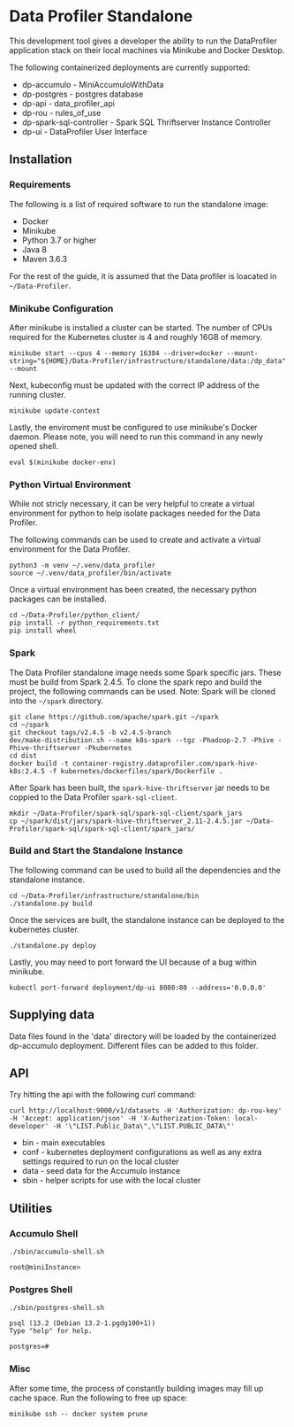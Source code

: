 # Data Profiler Standalone

This development tool gives a developer the ability to run the DataProfiler application stack on their local machines via Minikube and Docker Desktop.

The following containerized deployments are currently supported:

* dp-accumulo - MiniAccumuloWithData
* dp-postgres - postgres database
* dp-api - data_profiler_api
* dp-rou - rules_of_use
* dp-spark-sql-controller - Spark SQL Thriftserver Instance Controller
* dp-ui - DataProfiler User Interface

## Installation

### Requirements

The following is a list of required software to run the standalone image:

* Docker
* Minikube
* Python 3.7 or higher
* Java 8
* Maven 3.6.3

For the rest of the guide, it is assumed that the Data profiler is loacated in `~/Data-Profiler`.

### Minikube Configuration

After minikube is installed a cluster can be started. The number of CPUs required for the Kubernetes cluster is 4 and roughly 16GB of memory.

```shell
minikube start --cpus 4 --memory 16384 --driver=docker --mount-string="${HOME}/Data-Profiler/infrastructure/standalone/data:/dp_data" --mount
```

Next, kubeconfig must be updated with the correct IP address of the running cluster.

```shell
minikube update-context
```

Lastly, the enviroment must be configured to use minikube's Docker daemon. Please note, you will need to run this command in any newly opened shell.

```shell
eval $(minikube docker-env)
```

### Python Virtual Environment

While not stricly necessary, it can be very helpful to create a virtual environment for python to help isolate packages needed for the Data Profiler.

The following commands can be used to create and activate a virtual environment for the Data Profiler.

```shell
python3 -m venv ~/.venv/data_profiler
source ~/.venv/data_profiler/bin/activate
```

Once a virtual environment has been created, the necessary python packages can be installed.

```shell
cd ~/Data-Profiler/python_client/
pip install -r python_requirements.txt
pip install wheel
```

### Spark

The Data Profiler standalone image needs some Spark specific jars. These must be build from Spark 2.4.5. To clone the spark repo and build the project, the following commands can be used. Note: Spark will be cloned into the `~/spark` directory.

```shell
git clone https://github.com/apache/spark.git ~/spark
cd ~/spark
git checkout tags/v2.4.5 -b v2.4.5-branch
dev/make-distribution.sh --name k8s-spark --tgz -Phadoop-2.7 -Phive -Phive-thriftserver -Pkubernetes
cd dist
docker build -t container-registry.dataprofiler.com/spark-hive-k8s:2.4.5 -f kubernetes/dockerfiles/spark/Dockerfile .
```

After Spark has been built, the `spark-hive-thriftserver` jar needs to be coppied to the Data Profiler `spark-sql-client`.

```shell
mkdir ~/Data-Profiler/spark-sql/spark-sql-client/spark_jars
cp ~/spark/dist/jars/spark-hive-thriftserver_2.11-2.4.5.jar ~/Data-Profiler/spark-sql/spark-sql-client/spark_jars/
```

### Build and Start the Standalone Instance

The following command can be used to build all the dependencies and the standalone instance.

```shell
cd ~/Data-Profiler/infrastructure/standalone/bin
./standalone.py build
```

Once the services are built, the standalone instance can be deployed to the kubernetes cluster.

```shell
./standalone.py deploy
```

Lastly, you may need to port forward the UI because of a bug within minikube.

```shell
kubectl port-forward deployment/dp-ui 8080:80 --address='0.0.0.0'
```

## Supplying data

Data files found in the 'data' directory will be loaded by the containerized dp-accumulo deployment. Different files can be added to this folder.


## API

Try hitting the api with the following curl command:

```shell
curl http://localhost:9000/v1/datasets -H 'Authorization: dp-rou-key' -H 'Accept: application/json' -H 'X-Authorization-Token: local-developer' -H '\"LIST.Public_Data\",\"LIST.PUBLIC_DATA\"'
```

* bin - main executables
* conf - kubernetes deployment configurations as well as any extra settings required to run on the local cluster
* data - seed data for the Accumulo instance
* sbin - helper scripts for use with the local cluster

## Utilities

### Accumulo Shell

```shell
./sbin/accumulo-shell.sh

root@miniInstance>
```

### Postgres Shell

```shell
./sbin/postgres-shell.sh

psql (13.2 (Debian 13.2-1.pgdg100+1))
Type "help" for help.

postgres=#
```

### Misc

After some time, the process of constantly building images may fill up cache space.
Run the following to free up space:

```shell
minikube ssh -- docker system prune
```
